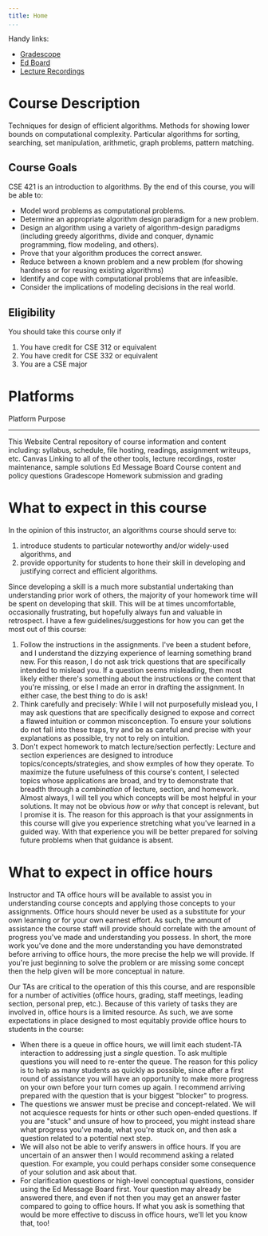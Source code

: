 ```yaml
---
title: Home
...
```


Handy links:

- [Gradescope](https://www.gradescope.com/courses/939663)
- [Ed Board](https://edstem.org/us/courses/70773)
- [Lecture Recordings](https://canvas.uw.edu/courses/1786105/external_tools/21130)

# Course Description

Techniques for design of efficient algorithms. Methods for showing lower bounds on computational complexity. Particular algorithms for sorting, searching, set manipulation, arithmetic, graph problems, pattern matching.

## Course Goals

CSE 421 is an introduction to algorithms. By the end of this course, you will be able to:

- Model word problems as computational problems.
- Determine an appropriate algorithm design paradigm for a new problem.
- Design an algorithm using a variety of algorithm-design paradigms (including greedy algorithms, divide and conquer, dynamic programming, flow modeling, and others).
- Prove that your algorithm produces the correct answer.
- Reduce between a known problem and a new problem (for showing hardness or for reusing existing algorithms)
- Identify and cope with computational problems that are infeasible.
- Consider the implications of modeling decisions in the real world.



## Eligibility

You should take this course only if

1. You have credit for CSE 312 or equivalent
1. You have credit for CSE 332 or equivalent
1. You are a CSE major


# Platforms

Platform                    Purpose
-------------------------   ----------------------------------------------
This Website                Central repository of course information and content including: syllabus, schedule, file hosting, readings, assignment writeups, etc.
Canvas                      Linking to all of the other tools, lecture recordings, roster maintenance, sample solutions
Ed Message Board            Course content and policy questions
Gradescope                  Homework submission and grading


# What to expect in this course

In the opinion of this instructor, an algorithms course should serve to:

1. introduce students to particular noteworthy and/or widely-used algorithms, and
1. provide opportunity for students to hone their skill in developing and justifying correct and efficient algorithms.

Since developing a skill is a much more substantial undertaking than understanding prior work of others, the majority of your homework time will be spent on developing that skill. This will be at times uncomfortable, occasionally frustrating, but hopefully always fun and valuable in retrospect. I have a few guidelines/suggestions for how you can get the most out of this course:

1. Follow the instructions in the assignments. I've been a student before, and I understand the dizzying experience of learning something brand new. For this reason, I do not ask trick questions that are specifically intended to mislead you. If a question seems misleading, then most likely either there's something about the instructions or the content that you're missing, or else I made an error in drafting the assignment. In either case, the best thing to do is ask!
1. Think carefully and precisely: While I will not purposefully mislead you, I may ask questions that are specifically designed to expose and correct a flawed intuition or common misconception. To ensure your solutions do not fall into these traps, try and be as careful and precise with your explanations as possible, try not to rely on intuition.
1. Don't expect homework to match lecture/section perfectly: Lecture and section experiences are designed to introduce topics/concepts/strategies, and show exmples of how they operate. To maximize the future usefulness of this course's content, I selected topics whose applications are broad, and try to demonstrate that breadth through a *combination* of lecture, section, and homework. Almost always, I will tell you which concepts will be most helpful in your solutions. It may not be obvious *how* or *why* that concept is relevant, but I promise it is. The reason for this approach is that your assignments in this course will give you experience stretching what you've learned in a guided way. With that experience you will be better prepared for solving future problems when that guidance is absent.



# What to expect in office hours

Instructor and TA office hours will be available to assist you in understanding course concepts and applying those concepts to your assignments. Office hours should never be used as a substitute for your own learning or for your own earnest effort. As such, the amount of assistance the course staff will provide should correlate with the amount of progress you've made and understanding you possess. In short, the more work you've done and the more understanding you have demonstrated before arriving to office hours, the more precise the help we will provide. If you're just beginning to solve the problem or are missing some concept then the help given will be more conceptual in nature.

Our TAs are critical to the operation of this this course, and are responsible for a number of activities (office hours, grading, staff meetings, leading section, personal prep, etc.). Because of this variety of tasks they are involved in, office hours is a limited resource. As such, we ave some expectations in place designed to most equitably provide office hours to students in the course:

-  When there is a queue in office hours, we will limit each student-TA interaction to addressing just a *single* question. To ask multiple questions you will need to re-enter the queue. The reason for this policy is to help as many students as quickly as possible, since after a first round of assistance you will have an opportunity to make more progress on your own before your turn comes up again. I recommend arriving prepared with the question that is your biggest "blocker" to progress.
- The questions we answer must be precise and concept-related. We will not acquiesce requests for hints or other such open-ended questions. If you are "stuck" and unsure of how to proceed, you might instead share what progress you've made, what you're stuck on, and then ask a question related to a potential next step.
- We will also not be able to verify answers in office hours. If you are uncertain of an answer then I would recommend asking a related question. For example, you could perhaps consider some consequence of your solution and ask about that. 
- For clarification questions or high-level conceptual questions, consider using the Ed Message Board first. Your question may already be answered there, and even if not then you may get an answer faster compared to going to office hours. If what you ask is something that would be more effective to discuss in office hours, we'll let you know that, too!


